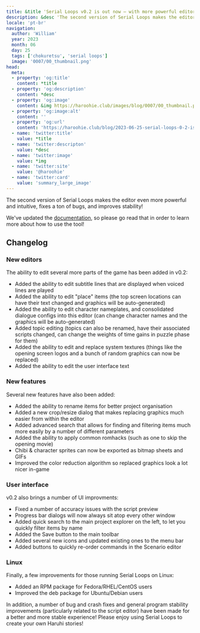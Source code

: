 ```yaml
---
title: &title 'Serial Loops v0.2 is out now – with more powerful editors and better stability!'
description: &desc 'The second version of Serial Loops makes the editor even more powerful and intuitive, fixes a ton of bugs, and improves stability!'
locale: 'pt-br'
navigation:
  author: 'William'
  year: 2023
  month: 06
  day: 25
  tags: ['chokuretsu', 'serial loops']
  image: '0007/00_thumbnail.png'
head:
  meta:
  - property: 'og:title'
    content: *title
  - property: 'og:description'
    content: *desc
  - property: 'og:image'
    content: &img https://haroohie.club/images/blog/0007/00_thumbnail.png
  - property: 'og:image:alt'
    content: ''
  - property: 'og:url'
    content: 'https://haroohie.club/blog/2023-06-25-serial-loops-0-2-is-out-now'
  - name: 'twitter:title'
    value: *title
  - name: 'twitter:descripton'
    value: *desc
  - name: 'twitter:image'
    value: *img
  - name: 'twitter:site'
    value: '@haroohie'
  - name: 'twitter:card'
    value: 'summary_large_image'
---
```


The second version of Serial Loops makes the editor even more powerful and intuitive, fixes a ton of bugs, and improves stability!

We've updated the [documentation](/chokuretsu/serial-loops/), so please go read that in order to learn more about how to use the tool!

## Changelog
### New editors
The ability to edit several more parts of the game has been added in v0.2:
* Added the ability to edit subtitle lines that are displayed when voiced lines are played
* Added the ability to edit "place" items (the top screen locations can have their text changed and graphics will be auto-generated)
* Added the ability to edit character nameplates, and consolidated dialogue configs into this editor (can change character names and the graphics will be auto-generated)
* Added topic editing (topics can also be renamed, have their associated scripts changed, can change the weights of time gains in puzzle phase for them)
* Added the ability to edit and replace system textures (things like the opening screen logos and a bunch of random graphics can now be replaced)
* Added the ability to edit the user interface text

### New features
Several new features have also been added:
* Added the ability to rename items for better project organisation
* Added a new crop/resize dialog that makes replacing graphics much easier from within the editor
* Added advanced search that allows for finding and filtering items much more easily by a number of different parameters
* Added the ability to apply common romhacks (such as one to skip the opening movie)
* Chibi & character sprites can now be exported as bitmap sheets and GIFs
* Improved the color reduction algorithm so replaced graphics look a lot nicer in-game

### User interface
v0.2 also brings a number of UI improvments:
* Fixed a number of accuracy issues with the script preview
* Progress bar dialogs will now always sit atop every other window
* Added quick search to the main project explorer on the left, to let you quickly filter items by name
* Added the Save button to the main toolbar
* Added several new icons and updated existing ones to the menu bar
* Added buttons to quickly re-order commands in the Scenario editor

### Linux
Finally, a few improvements for those running Serial Loops on Linux:
* Added an RPM package for Fedora/RHEL/CentOS users
* Improved the deb package for Ubuntu/Debian users

In addition, a number of bug and crash fixes and general program stability improvements (particularly related to the script editor) have been made for a better and more stable experience! Please enjoy using Serial Loops to create your own Haruhi stories!